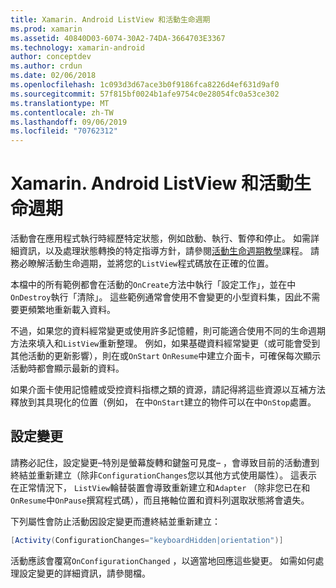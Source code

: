 ```yaml
---
title: Xamarin. Android ListView 和活動生命週期
ms.prod: xamarin
ms.assetid: 40840D03-6074-30A2-74DA-3664703E3367
ms.technology: xamarin-android
author: conceptdev
ms.author: crdun
ms.date: 02/06/2018
ms.openlocfilehash: 1c093d3d67ace3b0f9186fca8226d4ef631d9af0
ms.sourcegitcommit: 57f815bf0024b1afe9754c0e28054fc0a53ce302
ms.translationtype: MT
ms.contentlocale: zh-TW
ms.lasthandoff: 09/06/2019
ms.locfileid: "70762312"
---
```

# <a name="xamarinandroid-listview-and-the-activity-lifecycle"></a>Xamarin. Android ListView 和活動生命週期

活動會在應用程式執行時經歷特定狀態，例如啟動、執行、暫停和停止。 如需詳細資訊，以及處理狀態轉換的特定指導方針，請參閱[活動生命週期教學](~/android/app-fundamentals/activity-lifecycle/index.md)課程。
請務必瞭解活動生命週期，並將您的`ListView`程式碼放在正確的位置。

本檔中的所有範例都會在活動的`OnCreate`方法中執行「設定工作」，並在中`OnDestroy`執行「清除」。 這些範例通常會使用不會變更的小型資料集，因此不需要更頻繁地重新載入資料。

不過，如果您的資料經常變更或使用許多記憶體，則可能適合使用不同的生命週期方法來填入和`ListView`重新整理。 例如，如果基礎資料經常變更（或可能會受到其他活動的更新影響），則在或`OnStart` `OnResume`中建立介面卡，可確保每次顯示活動時都會顯示最新的資料。

如果介面卡使用記憶體或受控資料指標之類的資源，請記得將這些資源以互補方法釋放到其具現化的位置（例如， 在中`OnStart`建立的物件可以在中`OnStop`處置。

## <a name="configuration-changes"></a>設定變更

請務必記住，設定變更&ndash;特別是螢幕旋轉和鍵盤可見度&ndash; ，會導致目前的活動遭到終結並重新建立（除非`ConfigurationChanges`您以其他方式使用屬性）。 這表示在正常情況下， `ListView`輪替裝置會導致重新建立和`Adapter` （除非您已在和`OnResume`中`OnPause`撰寫程式碼），而且捲軸位置和資料列選取狀態將會遺失。

下列屬性會防止活動因設定變更而遭終結並重新建立：

```csharp
[Activity(ConfigurationChanges="keyboardHidden|orientation")]
```

活動應該會覆寫`OnConfigurationChanged` ，以適當地回應這些變更。 如需如何處理設定變更的詳細資訊，請參閱檔。
